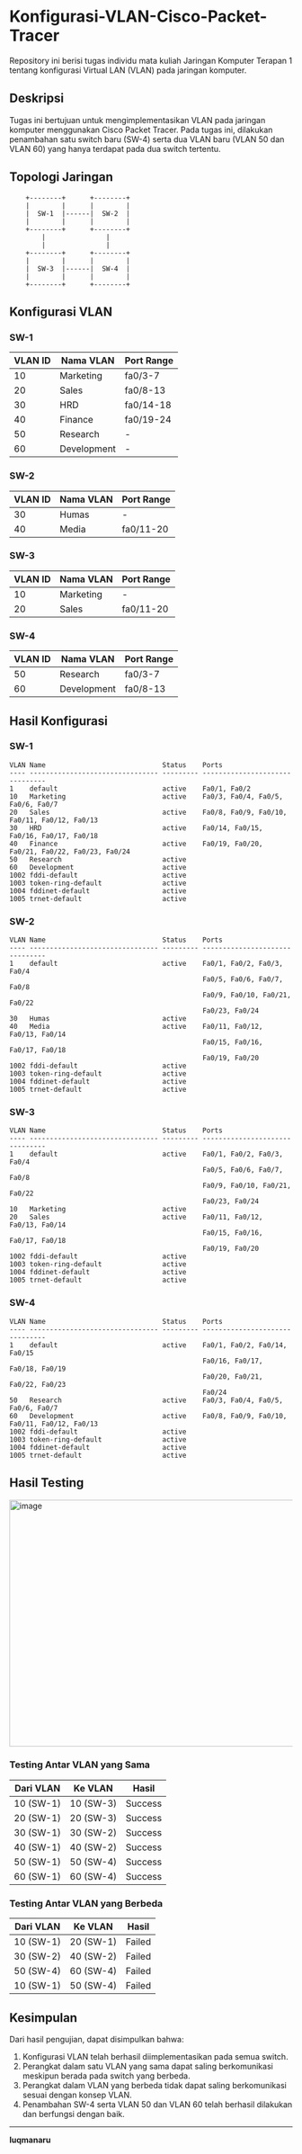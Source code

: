 # Konfigurasi-VLAN-Cisco-Packet-Tracer

Repository ini berisi tugas individu mata kuliah Jaringan Komputer Terapan 1 tentang konfigurasi Virtual LAN (VLAN) pada jaringan komputer.

## Deskripsi

Tugas ini bertujuan untuk mengimplementasikan VLAN pada jaringan komputer menggunakan Cisco Packet Tracer. Pada tugas ini, dilakukan penambahan satu switch baru (SW-4) serta dua VLAN baru (VLAN 50 dan VLAN 60) yang hanya terdapat pada dua switch tertentu.

## Topologi Jaringan

```
    +--------+      +--------+
    |        |      |        |
    |  SW-1  |------|  SW-2  |
    |        |      |        |
    +--------+      +--------+
        |               |
        |               |
    +--------+      +--------+
    |        |      |        |
    |  SW-3  |------|  SW-4  |
    |        |      |        |
    +--------+      +--------+
```

## Konfigurasi VLAN

### SW-1

| VLAN ID | Nama VLAN | Port Range |
|---------|-----------|------------|
| 10      | Marketing | fa0/3-7    |
| 20      | Sales     | fa0/8-13   |
| 30      | HRD       | fa0/14-18  |
| 40      | Finance   | fa0/19-24  |
| 50      | Research  | -          |
| 60      | Development | -        |

### SW-2

| VLAN ID | Nama VLAN | Port Range |
|---------|-----------|------------|
| 30      | Humas     | -          |
| 40      | Media     | fa0/11-20  |

### SW-3

| VLAN ID | Nama VLAN | Port Range |
|---------|-----------|------------|
| 10      | Marketing | -          |
| 20      | Sales     | fa0/11-20  |

### SW-4

| VLAN ID | Nama VLAN | Port Range |
|---------|-----------|------------|
| 50      | Research  | fa0/3-7    |
| 60      | Development | fa0/8-13  |

## Hasil Konfigurasi

### SW-1

```
VLAN Name                             Status    Ports
---- -------------------------------- --------- -------------------------------
1    default                          active    Fa0/1, Fa0/2
10   Marketing                        active    Fa0/3, Fa0/4, Fa0/5, Fa0/6, Fa0/7
20   Sales                            active    Fa0/8, Fa0/9, Fa0/10, Fa0/11, Fa0/12, Fa0/13
30   HRD                              active    Fa0/14, Fa0/15, Fa0/16, Fa0/17, Fa0/18
40   Finance                          active    Fa0/19, Fa0/20, Fa0/21, Fa0/22, Fa0/23, Fa0/24
50   Research                         active    
60   Development                      active    
1002 fddi-default                     active    
1003 token-ring-default               active    
1004 fddinet-default                  active    
1005 trnet-default                    active    
```

### SW-2

```
VLAN Name                             Status    Ports
---- -------------------------------- --------- -------------------------------
1    default                          active    Fa0/1, Fa0/2, Fa0/3, Fa0/4
                                                Fa0/5, Fa0/6, Fa0/7, Fa0/8
                                                Fa0/9, Fa0/10, Fa0/21, Fa0/22
                                                Fa0/23, Fa0/24
30   Humas                            active    
40   Media                            active    Fa0/11, Fa0/12, Fa0/13, Fa0/14
                                                Fa0/15, Fa0/16, Fa0/17, Fa0/18
                                                Fa0/19, Fa0/20
1002 fddi-default                     active    
1003 token-ring-default               active    
1004 fddinet-default                  active    
1005 trnet-default                    active    
```

### SW-3

```
VLAN Name                             Status    Ports
---- -------------------------------- --------- -------------------------------
1    default                          active    Fa0/1, Fa0/2, Fa0/3, Fa0/4
                                                Fa0/5, Fa0/6, Fa0/7, Fa0/8
                                                Fa0/9, Fa0/10, Fa0/21, Fa0/22
                                                Fa0/23, Fa0/24
10   Marketing                        active    
20   Sales                            active    Fa0/11, Fa0/12, Fa0/13, Fa0/14
                                                Fa0/15, Fa0/16, Fa0/17, Fa0/18
                                                Fa0/19, Fa0/20
1002 fddi-default                     active    
1003 token-ring-default               active    
1004 fddinet-default                  active    
1005 trnet-default                    active    
```

### SW-4

```
VLAN Name                             Status    Ports
---- -------------------------------- --------- -------------------------------
1    default                          active    Fa0/1, Fa0/2, Fa0/14, Fa0/15
                                                Fa0/16, Fa0/17, Fa0/18, Fa0/19
                                                Fa0/20, Fa0/21, Fa0/22, Fa0/23
                                                Fa0/24
50   Research                         active    Fa0/3, Fa0/4, Fa0/5, Fa0/6, Fa0/7
60   Development                      active    Fa0/8, Fa0/9, Fa0/10, Fa0/11, Fa0/12, Fa0/13
1002 fddi-default                     active    
1003 token-ring-default               active    
1004 fddinet-default                  active    
1005 trnet-default                    active    
```

## Hasil Testing

<img width="827" height="439" alt="image" src="https://github.com/user-attachments/assets/4be053a9-f878-475d-bf69-25307ea4f02e" />

### Testing Antar VLAN yang Sama

| Dari VLAN | Ke VLAN | Hasil |
|-----------|---------|-------|
| 10 (SW-1) | 10 (SW-3) | Success |
| 20 (SW-1) | 20 (SW-3) | Success |
| 30 (SW-1) | 30 (SW-2) | Success |
| 40 (SW-1) | 40 (SW-2) | Success |
| 50 (SW-1) | 50 (SW-4) | Success |
| 60 (SW-1) | 60 (SW-4) | Success |

### Testing Antar VLAN yang Berbeda

| Dari VLAN | Ke VLAN | Hasil |
|-----------|---------|-------|
| 10 (SW-1) | 20 (SW-1) | Failed |
| 30 (SW-2) | 40 (SW-2) | Failed |
| 50 (SW-4) | 60 (SW-4) | Failed |
| 10 (SW-1) | 50 (SW-4) | Failed |

## Kesimpulan

Dari hasil pengujian, dapat disimpulkan bahwa:
1. Konfigurasi VLAN telah berhasil diimplementasikan pada semua switch.
2. Perangkat dalam satu VLAN yang sama dapat saling berkomunikasi meskipun berada pada switch yang berbeda.
3. Perangkat dalam VLAN yang berbeda tidak dapat saling berkomunikasi sesuai dengan konsep VLAN.
4. Penambahan SW-4 serta VLAN 50 dan VLAN 60 telah berhasil dilakukan dan berfungsi dengan baik.

---
**luqmanaru**
